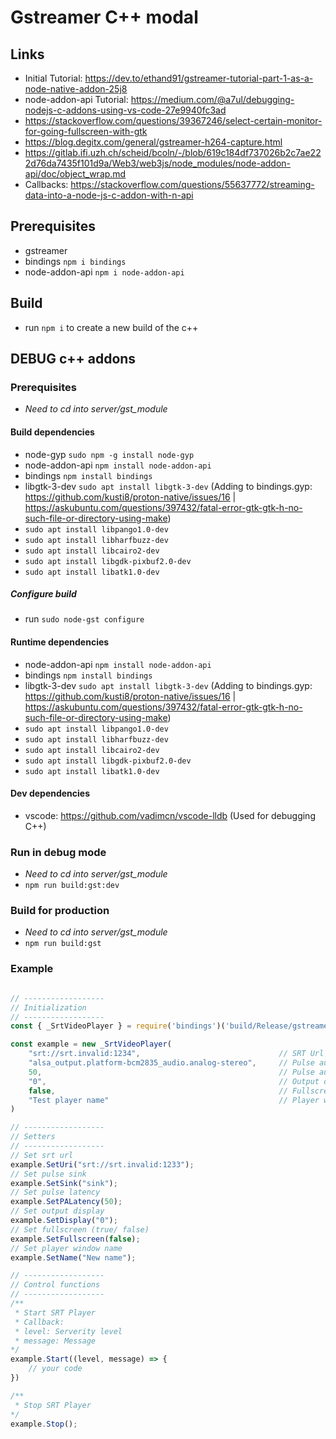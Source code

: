 # Gstreamer C++ modal 

## Links
* Initial Tutorial: https://dev.to/ethand91/gstreamer-tutorial-part-1-as-a-node-native-addon-25j8
* node-addon-api Tutorial: https://medium.com/@a7ul/debugging-nodejs-c-addons-using-vs-code-27e9940fc3ad
* https://stackoverflow.com/questions/39367246/select-certain-monitor-for-going-fullscreen-with-gtk
* https://blog.degitx.com/general/gstreamer-h264-capture.html
* https://gitlab.ifi.uzh.ch/scheid/bcoln/-/blob/619c184df737026b2c7ae222d76da7435f101d9a/Web3/web3js/node_modules/node-addon-api/doc/object_wrap.md
* Callbacks: https://stackoverflow.com/questions/55637772/streaming-data-into-a-node-js-c-addon-with-n-api

## Prerequisites 
* gstreamer
* bindings ```npm i bindings```
* node-addon-api ```npm i node-addon-api```

## Build 
* run ```npm i``` to create a new build of the c++ 

## DEBUG c++ addons 

### Prerequisites
* *Need to cd into server/gst_module*
#### Build dependencies
* node-gyp ```sudo npm -g install node-gyp```
* node-addon-api ```npm install node-addon-api```
* bindings ```npm install bindings```
* libgtk-3-dev ```sudo apt install libgtk-3-dev``` (Adding to bindings.gyp: https://github.com/kusti8/proton-native/issues/16 | https://askubuntu.com/questions/397432/fatal-error-gtk-gtk-h-no-such-file-or-directory-using-make)
* ```sudo apt install libpango1.0-dev```
* ```sudo apt install libharfbuzz-dev```
* ```sudo apt install libcairo2-dev```
* ```sudo apt install libgdk-pixbuf2.0-dev```
* ```sudo apt install libatk1.0-dev```

##### Configure build
* run ```sudo node-gst configure```

#### Runtime dependencies
* node-addon-api ```npm install node-addon-api```
* bindings ```npm install bindings```
* libgtk-3-dev ```sudo apt install libgtk-3-dev``` (Adding to bindings.gyp: https://github.com/kusti8/proton-native/issues/16 | https://askubuntu.com/questions/397432/fatal-error-gtk-gtk-h-no-such-file-or-directory-using-make)
* ```sudo apt install libpango1.0-dev```
* ```sudo apt install libharfbuzz-dev```
* ```sudo apt install libcairo2-dev```
* ```sudo apt install libgdk-pixbuf2.0-dev```
* ```sudo apt install libatk1.0-dev```

#### Dev dependencies
* vscode: https://github.com/vadimcn/vscode-lldb (Used for debugging C++)

### Run in debug mode
* *Need to cd into server/gst_module*
* ```npm run build:gst:dev```

### Build for production
* *Need to cd into server/gst_module*
* ```npm run build:gst```

### Example
```js

// ------------------
// Initialization
// ------------------
const { _SrtVideoPlayer } = require('bindings')('build/Release/gstreamer.node');

const example = new _SrtVideoPlayer(
    "srt://srt.invalid:1234",                               // SRT Url
    "alsa_output.platform-bcm2835_audio.analog-stereo",     // Pulse audio sink 
    50,                                                     // Pulse audio latency (ms)
    "0",                                                    // Output display    
    false,                                                  // Fullscreen (true/false)
    "Test player name"                                      // Player window name
)

// ------------------
// Setters
// ------------------
// Set srt url
example.SetUri("srt://srt.invalid:1233");
// Set pulse sink
example.SetSink("sink");
// Set pulse latency
example.SetPALatency(50);
// Set output display
example.SetDisplay("0");
// Set fullscreen (true/ false) 
example.SetFullscreen(false);
// Set player window name 
example.SetName("New name");

// ------------------
// Control functions
// ------------------
/**
 * Start SRT Player
 * Callback: 
 * level: Serverity level
 * message: Message
*/
example.Start((level, message) => {
    // your code
})

/**
 * Stop SRT Player
*/
example.Stop();
```
